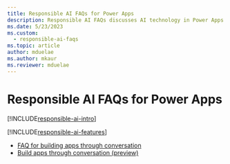 ```yaml
---
title: Responsible AI FAQs for Power Apps
description: Responsible AI FAQs discusses AI technology in Power Apps and the key considerations for making use of this technology responsibly.
ms.date: 5/23/2023
ms.custom: 
  - responsible-ai-faqs
ms.topic: article
author: mduelae
ms.author: mkaur
ms.reviewer: mduelae
---
```


# Responsible AI FAQs for Power Apps

[!INCLUDE[responsible-ai-intro](../../includes/responsible-ai-intro.md)]

[!INCLUDE[responsible-ai-features](../../includes/responsible-ai-features.md)]

- [FAQ for building apps through conversation](faqs-build-apps-conversation.md)
- [Build apps through conversation (preview)](../canvas-apps/ai-conversations-create-app.md)
